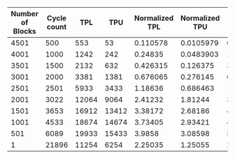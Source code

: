 | Number of Blocks | Cycle count | TPL | TPU | Normalized TPL | Normalized TPU | Total Cost | Normalized Total Cost |
| - | - | - | - | - | - | - | - |
4501 |500 | 553 | 53 | 0.110578 | 0.0105979 | 659 | 0.131774 |
4001 |1000 | 1242 | 242 | 0.24835 | 0.0483903 | 1726 | 0.345131 |
3501 |1500 | 2132 | 632 | 0.426315 | 0.126375 | 3396 | 0.679064 |
3001 |2000 | 3381 | 1381 | 0.676065 | 0.276145 | 6143 | 1.22835 |
2501 |2501 | 5933 | 3433 | 1.18636 | 0.686463 | 12799 | 2.55929 |
2001 |3022 | 12064 | 9064 | 2.41232 | 1.81244 | 30192 | 6.03719 |
1501 |3653 | 16912 | 13412 | 3.38172 | 2.68186 | 43736 | 8.74545 |
1001 |4533 | 18674 | 14674 | 3.73405 | 2.93421 | 48022 | 9.60248 |
501 |6089 | 19933 | 15433 | 3.9858 | 3.08598 | 50799 | 10.1578 |
1 |21896 | 11254 | 6254 | 2.25035 | 1.25055 | 23762 | 4.75145 |
